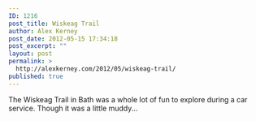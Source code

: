 ```yaml
---
ID: 1216
post_title: Wiskeag Trail
author: Alex Kerney
post_date: 2012-05-15 17:34:18
post_excerpt: ""
layout: post
permalink: >
  http://alexkerney.com/2012/05/wiskeag-trail/
published: true
---
```

The Wiskeag Trail in Bath was a whole lot of fun to explore during a car service. Though it was a little muddy... [<img class="alignnone size-large wp-image-1219 [ftmt_id] nofotomoto" title="Photo May 11, 12 56 03" src="http://alexkerney.com/wp-content/uploads/2012/05/Photo-May-11-12-56-03-840x1120.jpg" alt="" />][1] [<img class="alignnone size-large wp-image-1220 [ftmt_id] nofotomoto" title="Photo May 11, 13 02 42" src="http://alexkerney.com/wp-content/uploads/2012/05/Photo-May-11-13-02-42-840x630.jpg" alt="" />][2] [<img class="alignnone size-large wp-image-1221 [ftmt_id] nofotomoto" title="Photo May 11, 13 28 28" src="http://alexkerney.com/wp-content/uploads/2012/05/Photo-May-11-13-28-28-840x1120.jpg" alt="" />][3] [<img class="alignnone size-large wp-image-1222 [ftmt_id] nofotomoto" title="Photo May 11, 13 31 10" src="http://alexkerney.com/wp-content/uploads/2012/05/Photo-May-11-13-31-10-840x1120.jpg" alt="" />][4] [<img class="alignnone size-large wp-image-1223 [ftmt_id] nofotomoto" title="Photo May 11, 13 38 26" src="http://alexkerney.com/wp-content/uploads/2012/05/Photo-May-11-13-38-26-840x1120.jpg" alt="" />][5]

 [1]: http://alexkerney.com/wp-content/uploads/2012/05/Photo-May-11-12-56-03.jpg
 [2]: http://alexkerney.com/wp-content/uploads/2012/05/Photo-May-11-13-02-42.jpg
 [3]: http://alexkerney.com/wp-content/uploads/2012/05/Photo-May-11-13-28-28.jpg
 [4]: http://alexkerney.com/wp-content/uploads/2012/05/Photo-May-11-13-31-10.jpg
 [5]: http://alexkerney.com/wp-content/uploads/2012/05/Photo-May-11-13-38-26.jpg
